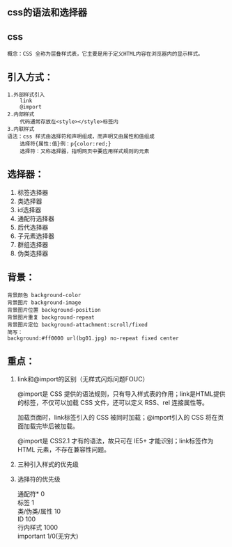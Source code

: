 ## css的语法和选择器

## css
	概念：CSS 全称为层叠样式表，它主要是用于定义HTML内容在浏览器内的显示样式。

## 引入方式：
    1.外部样式引入
        link
        @import
    2.内部样式
        代码通常存放在<style></style>标签内
    3.内联样式
	语法：css 样式由选择符和声明组成，而声明又由属性和值组成
		选择符{属性:值}例：p{color:red;}
		选择符：又称选择器，指明网页中要应用样式规则的元素

## 选择器：

1. 标签选择器
2. 类选择器
3. id选择器
4. 通配符选择器
5. 后代选择器
6. 子元素选择器
7. 群组选择器
8. 伪类选择器

## 背景：
	背景颜色 background-color
	背景图片 background-image
	背景图片位置 background-position
	背景图片重复 background-repeat
	背景图片定位 background-attachment:scroll/fixed
	简写：
	background:#ff0000 url(bg01.jpg) no-repeat fixed center


## 重点：

1. link和@import的区别（无样式闪烁问题FOUC）
    
    @import是 CSS 提供的语法规则，只有导入样式表的作用；link是HTML提供的标签，不仅可以加载 CSS 文件，还可以定义 RSS、rel 连接属性等。

    加载页面时，link标签引入的 CSS 被同时加载；@import引入的 CSS 将在页面加载完毕后被加载。

    @import是 CSS2.1 才有的语法，故只可在 IE5+ 才能识别；link标签作为 HTML 元素，不存在兼容性问题。

2. 三种引入样式的优先级

3. 选择符的优先级

    通配符* 	0   
    标签 	1    
    类/伪类/属性 	10   
    ID 	100   
    行内样式 	1000   
    important 1/0(无穷大)